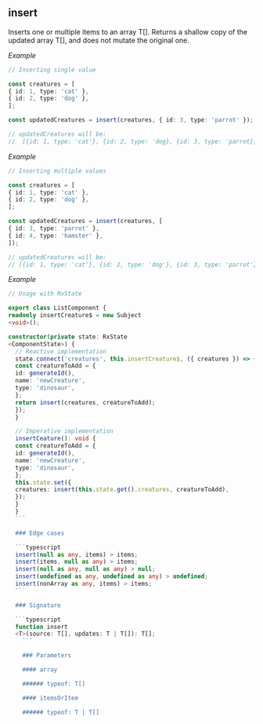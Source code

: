 ## insert

  Inserts one or multiple items to an array T[].
  Returns a shallow copy of the updated array T[], and does not mutate the original one.

  _Example_

  ```typescript
  // Inserting single value

  const creatures = [
  { id: 1, type: 'cat' },
  { id: 2, type: 'dog' },
  ];

  const updatedCreatures = insert(creatures, { id: 3, type: 'parrot' });

  // updatedCreatures will be:
  //  [{id: 1, type: 'cat'}, {id: 2, type: 'dog}, {id: 3, type: 'parrot}];
  ```

  _Example_

  ```typescript
  // Inserting multiple values

  const creatures = [
  { id: 1, type: 'cat' },
  { id: 2, type: 'dog' },
  ];

  const updatedCreatures = insert(creatures, [
  { id: 3, type: 'parrot' },
  { id: 4, type: 'hamster' },
  ]);

  // updatedCreatures will be:
  // [{id: 1, type: 'cat'}, {id: 2, type: 'dog'}, {id: 3, type: 'parrot'}, {id: 4, type: 'hamster'}];
  ```

  _Example_

  ```typescript
  // Usage with RxState

  export class ListComponent {
  readonly insertCreature$ = new Subject
<void>();

  constructor(private state: RxState
  <ComponentState>) {
    // Reactive implementation
    state.connect('creatures', this.insertCreature$, ({ creatures }) => {
    const creatureToAdd = {
    id: generateId(),
    name: 'newCreature',
    type: 'dinosaur',
    };
    return insert(creatures, creatureToAdd);
    });
    }

    // Imperative implementation
    insertCeature(): void {
    const creatureToAdd = {
    id: generateId(),
    name: 'newCreature',
    type: 'dinosaur',
    };
    this.state.set({
    creatures: insert(this.state.get().creatures, creatureToAdd),
    });
    }
    }
    ```

    ### Edge cases

    ```typescript
    insert(null as any, items) > items;
    insert(items, null as any) > items;
    insert(null as any, null as any) > null;
    insert(undefined as any, undefined as any) > undefined;
    insert(nonArray as any, items) > items;
    ```

    ### Signature

    ```typescript
    function insert
    <T>(source: T[], updates: T | T[]): T[];
      ```

      ### Parameters

      #### array

      ###### typeof: T[]

      #### itemsOrItem

      ###### typeof: T | T[]
